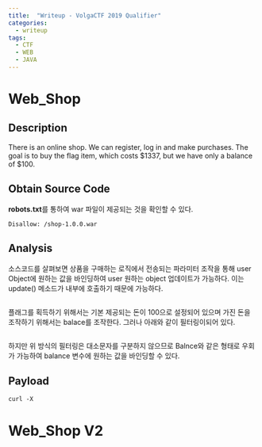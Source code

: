 ```yaml
---
title:  "Writeup - VolgaCTF 2019 Qualifier"
categories:
  - writeup
tags:
  - CTF
  - WEB
  - JAVA
---
```

# Web_Shop
## Description
There is an online shop. We can register, log in and make purchases. The goal is to buy the flag item, which costs $1337, but we have only a balance of $100.

## Obtain Source Code
**robots.txt**를 통하여 war 파일이 제공되는 것을 확인할 수 있다.
```shell
Disallow: /shop-1.0.0.war
```

## Analysis
소스코드를 살펴보면 상품을 구매하는 로직에서 전송되는 파라미터 조작을 통해 user Object에 원하는 값을 바인딩하여 user 원하는 object 업데이트가 가능하다. 이는 update() 메소드가 내부에 호출하기 때문에 가능하다.
```java
```

플래그를 획득하기 위해서는 기본 제공되는 돈이 100으로 설정되어 있으며 가진 돈을 조작하기 위해서는 balace를 조작한다. 그러나 아래와 같이 필터링이되어 있다.
```java
```

하지만 위 방식의 필터링은 대소문자를 구분하지 않으므로 Balnce와 같은 형태로 우회가 가능하여 balance 변수에 원하는 값을 바인딩할 수 있다.

## Payload
```shell
curl -X
```


# Web_Shop V2